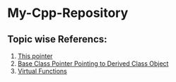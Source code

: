 # My-Cpp-Repository

## Topic wise Referencs:
1. [This pointer](https://www.geeksforgeeks.org/this-pointer-in-c/)
2. [Base Class Pointer Pointing to Derived Class Object ](https://www.geeksforgeeks.org/base-class-pointer-pointing-to-derived-class-object-in-cpp/)
3. [Virtual Functions](https://www.geeksforgeeks.org/virtual-function-cpp/)

